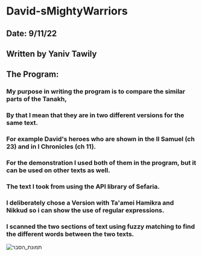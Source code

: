# David-sMightyWarriors
## Date: 9/11/22
## Written by Yaniv Tawily
## The Program:
### My purpose in writing the program is to compare the similar parts of the Tanakh,
### By that I mean that they are in two different versions for the same text.
### For example David's heroes who are shown in the II Samuel (ch 23) and in I Chronicles (ch 11).
### For the demonstration I used both of them in the program, but it can be used on other texts as well.
### The text I took from using the API library of Sefaria.
### I deliberately chose a Version with Ta'amei Hamikra and Nikkud so i can show the use of regular expressions.
### I scanned the two sections of text using fuzzy matching to find the different words between the two texts.
![תמונת_הסבר](https://user-images.githubusercontent.com/34858407/201213256-59343ce1-be67-4410-a538-d6dc9c169403.png)
